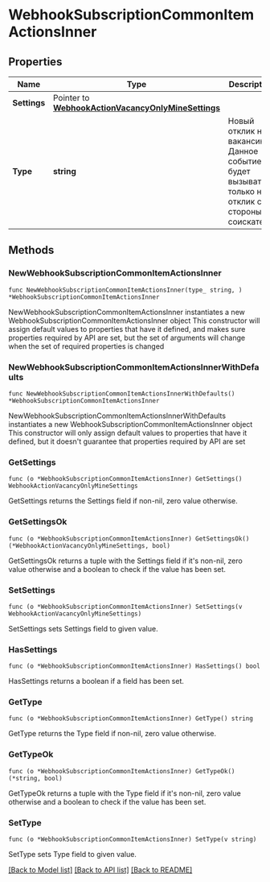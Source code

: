 # WebhookSubscriptionCommonItemActionsInner

## Properties

Name | Type | Description | Notes
------------ | ------------- | ------------- | -------------
**Settings** | Pointer to [**WebhookActionVacancyOnlyMineSettings**](WebhookActionVacancyOnlyMineSettings.md) |  | [optional] 
**Type** | **string** | Новый отклик на вакансию. Данное событие будет вызываться только на отклик со стороны соискателя | 

## Methods

### NewWebhookSubscriptionCommonItemActionsInner

`func NewWebhookSubscriptionCommonItemActionsInner(type_ string, ) *WebhookSubscriptionCommonItemActionsInner`

NewWebhookSubscriptionCommonItemActionsInner instantiates a new WebhookSubscriptionCommonItemActionsInner object
This constructor will assign default values to properties that have it defined,
and makes sure properties required by API are set, but the set of arguments
will change when the set of required properties is changed

### NewWebhookSubscriptionCommonItemActionsInnerWithDefaults

`func NewWebhookSubscriptionCommonItemActionsInnerWithDefaults() *WebhookSubscriptionCommonItemActionsInner`

NewWebhookSubscriptionCommonItemActionsInnerWithDefaults instantiates a new WebhookSubscriptionCommonItemActionsInner object
This constructor will only assign default values to properties that have it defined,
but it doesn't guarantee that properties required by API are set

### GetSettings

`func (o *WebhookSubscriptionCommonItemActionsInner) GetSettings() WebhookActionVacancyOnlyMineSettings`

GetSettings returns the Settings field if non-nil, zero value otherwise.

### GetSettingsOk

`func (o *WebhookSubscriptionCommonItemActionsInner) GetSettingsOk() (*WebhookActionVacancyOnlyMineSettings, bool)`

GetSettingsOk returns a tuple with the Settings field if it's non-nil, zero value otherwise
and a boolean to check if the value has been set.

### SetSettings

`func (o *WebhookSubscriptionCommonItemActionsInner) SetSettings(v WebhookActionVacancyOnlyMineSettings)`

SetSettings sets Settings field to given value.

### HasSettings

`func (o *WebhookSubscriptionCommonItemActionsInner) HasSettings() bool`

HasSettings returns a boolean if a field has been set.

### GetType

`func (o *WebhookSubscriptionCommonItemActionsInner) GetType() string`

GetType returns the Type field if non-nil, zero value otherwise.

### GetTypeOk

`func (o *WebhookSubscriptionCommonItemActionsInner) GetTypeOk() (*string, bool)`

GetTypeOk returns a tuple with the Type field if it's non-nil, zero value otherwise
and a boolean to check if the value has been set.

### SetType

`func (o *WebhookSubscriptionCommonItemActionsInner) SetType(v string)`

SetType sets Type field to given value.



[[Back to Model list]](../README.md#documentation-for-models) [[Back to API list]](../README.md#documentation-for-api-endpoints) [[Back to README]](../README.md)


